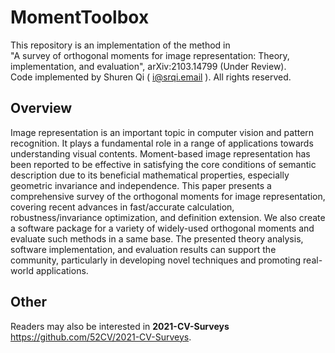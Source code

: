 # MomentToolbox
This repository is an implementation of the method in  
"A survey of orthogonal moments for image representation: Theory, implementation, and evaluation", arXiv:2103.14799 (Under Review).  
Code implemented by Shuren Qi ( i@srqi.email ). All rights reserved.

## Overview

Image representation is an important topic in computer vision and pattern recognition. It plays a fundamental role in a range of applications towards understanding visual contents. Moment-based image representation has been reported to be effective in satisfying the core conditions of semantic description due to its beneficial mathematical properties, especially geometric invariance and independence. This paper presents a comprehensive survey of the orthogonal moments for image representation, covering recent advances in fast/accurate calculation, robustness/invariance optimization, and definition extension. We also create a software package for a variety of widely-used orthogonal moments and evaluate such methods in a same base. The presented theory analysis, software implementation, and evaluation results can support the community, particularly in developing novel techniques and promoting real-world applications.

## Other
Readers may also be interested in **2021-CV-Surveys** https://github.com/52CV/2021-CV-Surveys.


